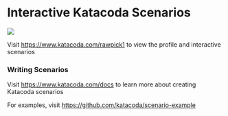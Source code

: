 # Interactive Katacoda Scenarios

[![](http://shields.katacoda.com/katacoda/rawpick1/count.svg)](https://www.katacoda.com/rawpick1 "Get your profile on Katacoda.com")

Visit https://www.katacoda.com/rawpick1 to view the profile and interactive scenarios

### Writing Scenarios
Visit https://www.katacoda.com/docs to learn more about creating Katacoda scenarios

For examples, visit https://github.com/katacoda/scenario-example
